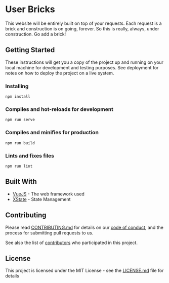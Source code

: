 # User Bricks

This website will be entirely built on top of your requests. Each request is a brick and construction is on going, forever. So this is really, always, under construction. Go add a brick!

## Getting Started

These instructions will get you a copy of the project up and running on your local machine for development and testing purposes. See deployment for notes on how to deploy the project on a live system.


### Installing

```
npm install
```

### Compiles and hot-reloads for development
```
npm run serve
```

### Compiles and minifies for production
```
npm run build
```

### Lints and fixes files
```
npm run lint
```

## Built With

* [VueJS](https://vuejs.org/v2/guide/) - The web framework used
* [XState](https://xstate.js.org/docs/) - State Management

## Contributing

Please read [CONTRIBUTING.md](https://github.com/ozdevi/user-bricks/blob/master/CONTRIBUTING.md) for details on our [code of conduct](https://github.com/ozdevi/user-bricks/blob/master/CODE_OF_CONDUCT.md), and the process for submitting pull requests to us.

See also the list of [contributors](https://github.com/ozdevi/user-bricks/graphs/contributors) who participated in this project.

## License

This project is licensed under the MIT License - see the [LICENSE.md](https://github.com/ozdevi/user-bricks/blob/master/LICENSE) file for details
